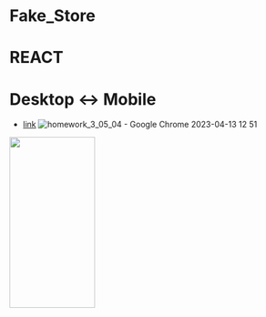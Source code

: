 # Fake_Store

# REACT

# Desktop <-> Mobile

- [link](https://alexdolz.github.io/Fake_Store_REACT/)
  ![homework_3_05_04 - Google Chrome 2023-04-13 12 51](https://user-images.githubusercontent.com/108806800/231737965-4f1f9a81-ca4a-44bd-bbd5-56093b30988a.png)

<img src='https://user-images.githubusercontent.com/108806800/231737983-618a9d07-f14a-4330-9e5d-60996206943c.png' width='150' height='300'>
